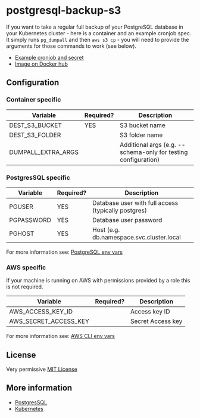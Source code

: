 # postgresql-backup-s3

If you want to take a regular full backup of your PostgreSQL database in your Kubernetes cluster - here is a container and an example cronjob spec.
It simply runs `pg_dumpall` and then `aws s3 cp` - you will need to provide the arguments for those commands to work (see below).

* [Example cronjob and secret](./kubernetes/)
* [Image on Docker hub](https://hub.docker.com/r/sverrirab/postgresql-backup-s3)

## Configuration

### Container specific

| Variable | Required? | Description |
| -------- | --------- | ----------- |
| DEST_S3_BUCKET | YES | S3 bucket name |
| DEST_S3_FOLDER | | S3 folder name |
| DUMPALL_EXTRA_ARGS | | Additional args (e.g. --schema-only for testing configuration) |

### PostgresSQL specific

| Variable | Required? | Description |
| -------- | --------- | ----------- |
| PGUSER | YES | Database user with full access (typically postgres) |
| PGPASSWORD | YES | Database user password|
| PGHOST | YES | Host (e.g. db.namespace.svc.cluster.local |

For more information see: [PostgreSQL env vars](https://www.postgresql.org/docs/13/libpq-envars.html)

### AWS specific

If your machine is running on AWS with permissions provided by a role this is not required.

| Variable | Required? | Description |
| -------- | --------- | ----------- |
| AWS_ACCESS_KEY_ID | | Access key ID |
| AWS_SECRET_ACCESS_KEY | | Secret Access key |

For more information see: [AWS CLI env vars](https://docs.aws.amazon.com/cli/latest/userguide/cli-configure-envvars.html)

## License

Very permissive [MIT License](./LICENSE)

## More information

* [PostgresSQL](https://www.postgresql.org/)
* [Kubernetes](https://kubernetes.io/)

